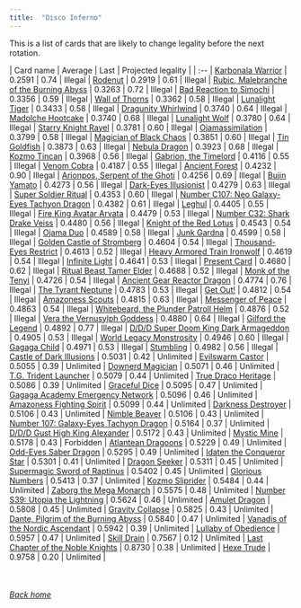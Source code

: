 ```yaml
---
title:  "Disco Inferno"
---
```


This is a list of cards that are likely to change legality before the next rotation.

| Card name | Average | Last | Projected legality |
| :-- |
[Karbonala Warrior](https://db.ygoprodeck.com/card/?search=Karbonala%20Warrior) | 0.2591 | 0.74 | Illegal |
[Rodenut](https://db.ygoprodeck.com/card/?search=Rodenut) | 0.2919 | 0.61 | Illegal |
[Rubic, Malebranche of the Burning Abyss](https://db.ygoprodeck.com/card/?search=Rubic,%20Malebranche%20of%20the%20Burning%20Abyss) | 0.3263 | 0.72 | Illegal |
[Bad Reaction to Simochi](https://db.ygoprodeck.com/card/?search=Bad%20Reaction%20to%20Simochi) | 0.3356 | 0.59 | Illegal |
[Wall of Thorns](https://db.ygoprodeck.com/card/?search=Wall%20of%20Thorns) | 0.3362 | 0.58 | Illegal |
[Lunalight Tiger](https://db.ygoprodeck.com/card/?search=Lunalight%20Tiger) | 0.3433 | 0.58 | Illegal |
[Dragunity Whirlwind](https://db.ygoprodeck.com/card/?search=Dragunity%20Whirlwind) | 0.3740 | 0.64 | Illegal |
[Madolche Hootcake](https://db.ygoprodeck.com/card/?search=Madolche%20Hootcake) | 0.3740 | 0.68 | Illegal |
[Lunalight Wolf](https://db.ygoprodeck.com/card/?search=Lunalight%20Wolf) | 0.3780 | 0.64 | Illegal |
[Starry Knight Rayel](https://db.ygoprodeck.com/card/?search=Starry%20Knight%20Rayel) | 0.3781 | 0.60 | Illegal |
[Ojamassimilation](https://db.ygoprodeck.com/card/?search=Ojamassimilation) | 0.3799 | 0.58 | Illegal |
[Magician of Black Chaos](https://db.ygoprodeck.com/card/?search=Magician%20of%20Black%20Chaos) | 0.3851 | 0.60 | Illegal |
[Tin Goldfish](https://db.ygoprodeck.com/card/?search=Tin%20Goldfish) | 0.3873 | 0.63 | Illegal |
[Nebula Dragon](https://db.ygoprodeck.com/card/?search=Nebula%20Dragon) | 0.3923 | 0.68 | Illegal |
[Kozmo Tincan](https://db.ygoprodeck.com/card/?search=Kozmo%20Tincan) | 0.3968 | 0.56 | Illegal |
[Gabrion, the Timelord](https://db.ygoprodeck.com/card/?search=Gabrion,%20the%20Timelord) | 0.4116 | 0.55 | Illegal |
[Venom Cobra](https://db.ygoprodeck.com/card/?search=Venom%20Cobra) | 0.4187 | 0.55 | Illegal |
[Ancient Forest](https://db.ygoprodeck.com/card/?search=Ancient%20Forest) | 0.4232 | 0.90 | Illegal |
[Arionpos, Serpent of the Ghoti](https://db.ygoprodeck.com/card/?search=Arionpos,%20Serpent%20of%20the%20Ghoti) | 0.4256 | 0.69 | Illegal |
[Bujin Yamato](https://db.ygoprodeck.com/card/?search=Bujin%20Yamato) | 0.4273 | 0.56 | Illegal |
[Dark-Eyes Illusionist](https://db.ygoprodeck.com/card/?search=Dark-Eyes%20Illusionist) | 0.4279 | 0.63 | Illegal |
[Super Soldier Ritual](https://db.ygoprodeck.com/card/?search=Super%20Soldier%20Ritual) | 0.4353 | 0.60 | Illegal |
[Number C107: Neo Galaxy-Eyes Tachyon Dragon](https://db.ygoprodeck.com/card/?search=Number%20C107:%20Neo%20Galaxy-Eyes%20Tachyon%20Dragon) | 0.4382 | 0.61 | Illegal |
[Leghul](https://db.ygoprodeck.com/card/?search=Leghul) | 0.4405 | 0.55 | Illegal |
[Fire King Avatar Arvata](https://db.ygoprodeck.com/card/?search=Fire%20King%20Avatar%20Arvata) | 0.4479 | 0.53 | Illegal |
[Number C32: Shark Drake Veiss](https://db.ygoprodeck.com/card/?search=Number%20C32:%20Shark%20Drake%20Veiss) | 0.4480 | 0.56 | Illegal |
[Knight of the Red Lotus](https://db.ygoprodeck.com/card/?search=Knight%20of%20the%20Red%20Lotus) | 0.4543 | 0.54 | Illegal |
[Ojama Duo](https://db.ygoprodeck.com/card/?search=Ojama%20Duo) | 0.4589 | 0.58 | Illegal |
[Junk Gardna](https://db.ygoprodeck.com/card/?search=Junk%20Gardna) | 0.4599 | 0.58 | Illegal |
[Golden Castle of Stromberg](https://db.ygoprodeck.com/card/?search=Golden%20Castle%20of%20Stromberg) | 0.4604 | 0.54 | Illegal |
[Thousand-Eyes Restrict](https://db.ygoprodeck.com/card/?search=Thousand-Eyes%20Restrict) | 0.4613 | 0.52 | Illegal |
[Heavy Armored Train Ironwolf](https://db.ygoprodeck.com/card/?search=Heavy%20Armored%20Train%20Ironwolf) | 0.4619 | 0.54 | Illegal |
[Infinite Light](https://db.ygoprodeck.com/card/?search=Infinite%20Light) | 0.4641 | 0.53 | Illegal |
[Present Card](https://db.ygoprodeck.com/card/?search=Present%20Card) | 0.4680 | 0.62 | Illegal |
[Ritual Beast Tamer Elder](https://db.ygoprodeck.com/card/?search=Ritual%20Beast%20Tamer%20Elder) | 0.4688 | 0.52 | Illegal |
[Monk of the Tenyi](https://db.ygoprodeck.com/card/?search=Monk%20of%20the%20Tenyi) | 0.4726 | 0.54 | Illegal |
[Ancient Gear Reactor Dragon](https://db.ygoprodeck.com/card/?search=Ancient%20Gear%20Reactor%20Dragon) | 0.4774 | 0.76 | Illegal |
[The Tyrant Neptune](https://db.ygoprodeck.com/card/?search=The%20Tyrant%20Neptune) | 0.4783 | 0.53 | Illegal |
[Get Out!](https://db.ygoprodeck.com/card/?search=Get%20Out!) | 0.4812 | 0.54 | Illegal |
[Amazoness Scouts](https://db.ygoprodeck.com/card/?search=Amazoness%20Scouts) | 0.4815 | 0.63 | Illegal |
[Messenger of Peace](https://db.ygoprodeck.com/card/?search=Messenger%20of%20Peace) | 0.4863 | 0.54 | Illegal |
[Whitebeard, the Plunder Patroll Helm](https://db.ygoprodeck.com/card/?search=Whitebeard,%20the%20Plunder%20Patroll%20Helm) | 0.4876 | 0.52 | Illegal |
[Vera the Vernusylph Goddess](https://db.ygoprodeck.com/card/?search=Vera%20the%20Vernusylph%20Goddess) | 0.4880 | 0.64 | Illegal |
[Gilford the Legend](https://db.ygoprodeck.com/card/?search=Gilford%20the%20Legend) | 0.4892 | 0.77 | Illegal |
[D/D/D Super Doom King Dark Armageddon](https://db.ygoprodeck.com/card/?search=D/D/D%20Super%20Doom%20King%20Dark%20Armageddon) | 0.4905 | 0.53 | Illegal |
[World Legacy Monstrosity](https://db.ygoprodeck.com/card/?search=World%20Legacy%20Monstrosity) | 0.4946 | 0.60 | Illegal |
[Gagaga Child](https://db.ygoprodeck.com/card/?search=Gagaga%20Child) | 0.4971 | 0.53 | Illegal |
[Stumbling](https://db.ygoprodeck.com/card/?search=Stumbling) | 0.4982 | 0.56 | Illegal |
[Castle of Dark Illusions](https://db.ygoprodeck.com/card/?search=Castle%20of%20Dark%20Illusions) | 0.5031 | 0.42 | Unlimited |
[Evilswarm Castor](https://db.ygoprodeck.com/card/?search=Evilswarm%20Castor) | 0.5055 | 0.39 | Unlimited |
[Downerd Magician](https://db.ygoprodeck.com/card/?search=Downerd%20Magician) | 0.5071 | 0.46 | Unlimited |
[T.G. Trident Launcher](https://db.ygoprodeck.com/card/?search=T.G.%20Trident%20Launcher) | 0.5079 | 0.44 | Unlimited |
[True Draco Heritage](https://db.ygoprodeck.com/card/?search=True%20Draco%20Heritage) | 0.5086 | 0.39 | Unlimited |
[Graceful Dice](https://db.ygoprodeck.com/card/?search=Graceful%20Dice) | 0.5095 | 0.47 | Unlimited |
[Gagaga Academy Emergency Network](https://db.ygoprodeck.com/card/?search=Gagaga%20Academy%20Emergency%20Network) | 0.5096 | 0.46 | Unlimited |
[Amazoness Fighting Spirit](https://db.ygoprodeck.com/card/?search=Amazoness%20Fighting%20Spirit) | 0.5099 | 0.44 | Unlimited |
[Darkness Destroyer](https://db.ygoprodeck.com/card/?search=Darkness%20Destroyer) | 0.5106 | 0.43 | Unlimited |
[Nimble Beaver](https://db.ygoprodeck.com/card/?search=Nimble%20Beaver) | 0.5106 | 0.43 | Unlimited |
[Number 107: Galaxy-Eyes Tachyon Dragon](https://db.ygoprodeck.com/card/?search=Number%20107:%20Galaxy-Eyes%20Tachyon%20Dragon) | 0.5164 | 0.37 | Unlimited |
[D/D/D Gust High King Alexander](https://db.ygoprodeck.com/card/?search=D/D/D%20Gust%20High%20King%20Alexander) | 0.5172 | 0.43 | Unlimited |
[Mystic Mine](https://db.ygoprodeck.com/card/?search=Mystic%20Mine) | 0.5178 | 0.43 | Forbidden |
[Atlantean Dragoons](https://db.ygoprodeck.com/card/?search=Atlantean%20Dragoons) | 0.5229 | 0.49 | Unlimited |
[Odd-Eyes Saber Dragon](https://db.ygoprodeck.com/card/?search=Odd-Eyes%20Saber%20Dragon) | 0.5295 | 0.49 | Unlimited |
[Idaten the Conqueror Star](https://db.ygoprodeck.com/card/?search=Idaten%20the%20Conqueror%20Star) | 0.5301 | 0.41 | Unlimited |
[Dragon Seeker](https://db.ygoprodeck.com/card/?search=Dragon%20Seeker) | 0.5311 | 0.45 | Unlimited |
[Supermagic Sword of Raptinus](https://db.ygoprodeck.com/card/?search=Supermagic%20Sword%20of%20Raptinus) | 0.5402 | 0.45 | Unlimited |
[Glorious Numbers](https://db.ygoprodeck.com/card/?search=Glorious%20Numbers) | 0.5413 | 0.37 | Unlimited |
[Kozmo Sliprider](https://db.ygoprodeck.com/card/?search=Kozmo%20Sliprider) | 0.5484 | 0.44 | Unlimited |
[Zaborg the Mega Monarch](https://db.ygoprodeck.com/card/?search=Zaborg%20the%20Mega%20Monarch) | 0.5575 | 0.48 | Unlimited |
[Number S39: Utopia the Lightning](https://db.ygoprodeck.com/card/?search=Number%20S39:%20Utopia%20the%20Lightning) | 0.5624 | 0.46 | Unlimited |
[Amulet Dragon](https://db.ygoprodeck.com/card/?search=Amulet%20Dragon) | 0.5808 | 0.45 | Unlimited |
[Gravity Collapse](https://db.ygoprodeck.com/card/?search=Gravity%20Collapse) | 0.5825 | 0.43 | Unlimited |
[Dante, Pilgrim of the Burning Abyss](https://db.ygoprodeck.com/card/?search=Dante,%20Pilgrim%20of%20the%20Burning%20Abyss) | 0.5840 | 0.47 | Unlimited |
[Vanadis of the Nordic Ascendant](https://db.ygoprodeck.com/card/?search=Vanadis%20of%20the%20Nordic%20Ascendant) | 0.5942 | 0.39 | Unlimited |
[Lullaby of Obedience](https://db.ygoprodeck.com/card/?search=Lullaby%20of%20Obedience) | 0.5957 | 0.47 | Unlimited |
[Skill Drain](https://db.ygoprodeck.com/card/?search=Skill%20Drain) | 0.7567 | 0.12 | Unlimited |
[Last Chapter of the Noble Knights](https://db.ygoprodeck.com/card/?search=Last%20Chapter%20of%20the%20Noble%20Knights) | 0.8730 | 0.38 | Unlimited |
[Hexe Trude](https://db.ygoprodeck.com/card/?search=Hexe%20Trude) | 0.9758 | 0.20 | Unlimited |

<br>

###### [Back home](index)